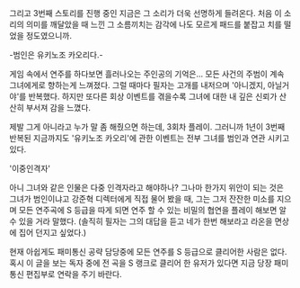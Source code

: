 그리고 3번째 스토리를 진행 중인 지금은 그 소리가 더욱 선명하게 들려온다. 
처음 이 소리의 의미를 깨달았을 때 느낀 그 소름끼치는 감각에 나도 모르게 패드를 붙잡고 치를 떨었을 정도였으니까. 

-범인은 유키노조 카오리다.- 

게임 속에서 연주를 하다보면 흘러나오는 주인공의 기억은... 모든 사건의 주범이 계속 그녀에게로 향하는게 느껴졌다. 
그럴 때마다 필자는 고개를 내저으며 '아니겠지, 아닐거야'를 반복했다. 하지만 
또다른 회상 이벤트를 겪을수록 그녀에 대한 내 깊은 신뢰가 산산히 부서져 감을 느꼈다. 

제발 그게 아니라고 누가 말 좀 해줬으면 하는데, 3회차 플레이. 그러니까 1년이 3번째 반복된 지금까지도 '유키노조 카오리'에 관한 이벤트는 전부 그녀를 범인과 연관 시키고 있다. 

'이중인격자' 

아니 그녀와 같은 인물은 다중 인격자라고 해야하나? 
그나마 한가지 위안이 되는 것은 그녀가 범인이냐고 강준혁 디렉터에게 직접 물어 봤을 때, 그는 그저 잔잔한 미소를 지으며 모든 연주곡에 S 등급을 따게 되면 연주 할 수 있는 비밀의 협연을 플레이 해보면 알 수 있을 거라 말했다. (솔직히 필자는 그의 대답을 듣고 네가 한번 해보라고 라온을 면상에 집어 던지고 싶었다.) 

현재 아쉽게도 패미통신 공략 담당중에 모든 연주를 S 등급으로 클리어한 사람은 없다. 
혹시 이 글을 보는 독자 중에 전 곡을 S 랭크로 클리어 한 유저가 있다면 지금 당장 패미통신 편집부로 연락을 주기 바란다. 